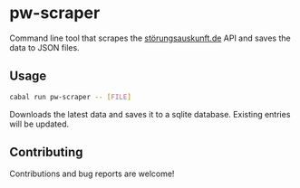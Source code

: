 # pw-scraper

Command line tool that scrapes the [störungsauskunft.de](stoerungsauskunft.de) API and saves the data to JSON files.

## Usage

```bash
cabal run pw-scraper -- [FILE]
```

Downloads the latest data and saves it to a sqlite database. Existing entries will be updated.

## Contributing

Contributions and bug reports are welcome!
